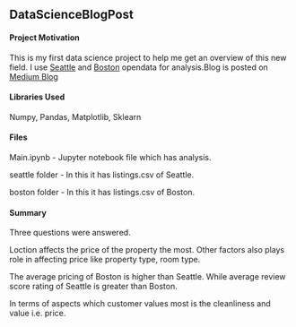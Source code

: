 <h2>DataScienceBlogPost</h2>

<h4>Project Motivation</h4>
<p>This is my first data science project to help me get an overview of this new field. I use <a href=https://www.kaggle.com/airbnb/seattle/data>
Seattle</a> and <a href=https://www.kaggle.com/airbnb/boston>Boston</a> opendata for analysis.Blog is posted on 
<a href=https://medium.com/@z.rohitraj1997/how-good-seattle-and-boston-airbnb-is-485b119cda62>Medium Blog</a>
</p>

<h4>Libraries Used</h4>
<p>Numpy, Pandas, Matplotlib, Sklearn</p>

<h4>Files</h4>
<p>Main.ipynb - Jupyter notebook file which has analysis.</p>
<p>seattle folder - In this it has listings.csv of Seattle.</p>
<p>boston folder - In this it has listings.csv of Boston.</p>

<h4>Summary</h4>
<p>Three questions were answered.<p>
<p>Loction affects the price of the property the most. Other factors also plays role in affecting price like property type, room type.</p>
<p>The average pricing of Boston is higher than  Seattle. While average review score rating of Seattle is greater than Boston.</p>
<p>In terms of aspects which customer values most is the cleanliness and value i.e. price.</p>
